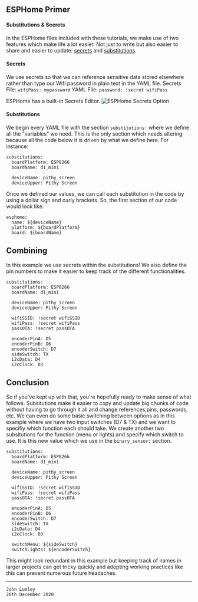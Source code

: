 ## ESPHome Primer
#### Substitutions & Secrets

In the ESPHome files included with these tutorials, we make use of two features which make life a lot easier. Not just to write but also easier to share and easier to update: [secrets](https://esphome.io/guides/faq.html#tips-for-using-esphome) and [substitutions](https://esphome.io/guides/configuration-types.html#config-substitutions).

#### Secrets
We use secrets so that we can reference sensitive data stored elsewhere rather than type our Wifi password in plain text in the YAML file.
Secrets File: `wifiPass: mypassword`
YAML File: `password: !secret wifiPass`

ESPHome has a built-in Secrets Editor.
![ESPHome Secrets Option](https://github.com/ioios-io/demos/raw/main/Home%20Assistant%20with%20ESPHome/assets/ESPHomeSecrets.png)

#### Substitutions
We begin every YAML file with the section `substitutions:` where we define all the "variables" we need. This is the only section which needs altering because all the code below it is driven by what we define here. For instance:
```
substitutions:
  boardPlatform: ESP8266
  boardName: d1_mini

  deviceName: pithy_screen
  deviceUpper: Pithy Screen
```
Once we defined our values, we can call each substitution in the code by using a dollar sign and curly brackets. So, the first section of our code would look like:
```
esphome:
  name: ${deviceName}
  platform: ${boardPlatform}
  board: ${boardName}
```

## Combining
In this example we use secrets within the substitutions! We also define the pin numbers to make it easier to keep track of the different functionalities.
```
substitutions:
  boardPlatform: ESP8266
  boardName: d1_mini

  deviceName: pithy_screen
  deviceUpper: Pithy Screen

  wifiSSID: !secret wifiSSID
  wifiPass: !secret wifiPass
  passOTA: !secret passOTA

  encoderPinA: D5
  encoderPinB: D6
  encoderSwitch: D7
  sideSwitch: TX
  i2cData: D4
  i2cClock: D3
```
## Conclusion
So if you've kept up with that, you're hopefully ready to make sense of what follows. Subsitutions make it easier to copy and update big chunks of code without having to go through it all and change references,pins, passwords, etc.
We can even do some basic switching between options as in this example where we have two input switches (D7 & TX) and we want to specifiy which function each should take. We create another two subsitutions for the function (menu or lights) and specify which switch to use. It is this new value which we use in the `binary_sensor:` section.
```
substitutions:
  boardPlatform: ESP8266
  boardName: d1_mini

  deviceName: pithy_screen
  deviceUpper: Pithy Screen

  wifiSSID: !secret wifiSSID
  wifiPass: !secret wifiPass
  passOTA: !secret passOTA

  encoderPinA: D5
  encoderPinB: D6
  encoderSwitch: D7
  sideSwitch: TX
  i2cData: D4
  i2cClock: D3

  switchMenu: ${sideSwitch}
  switchLights: ${encoderSwitch}
```
This might look redundant in this example but keeping track of names in larger projects can get tricky quickly and adopting working practices like this can prevent numerous future headaches.

___

```
John Lumley
26th December 2020
```